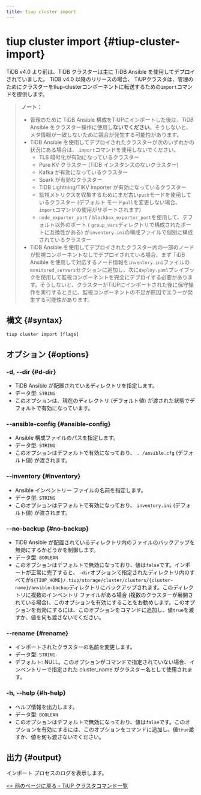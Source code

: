 ```yaml
---
title: tiup cluster import
---
```


# tiup cluster import {#tiup-cluster-import}

TiDB v4.0 より前は、TiDB クラスターは主に TiDB Ansible を使用してデプロイされていました。 TiDB v4.0 以降のリリースの場合、 TiUPクラスタは、管理のためにクラスターをtiup-clusterコンポーネントに転送するための`import`コマンドを提供します。

> **ノート：**
>
> -   管理のために TiDB Ansible 構成をTiUPにインポートした後は、TiDB Ansible をクラスター操作に使用し**ないでください**。そうしないと、メタ情報が一致しないために競合が発生する可能性があります。
> -   TiDB Ansible を使用してデプロイされたクラスターが次のいずれかの状況にある場合は、 `import`コマンドを使用しないでください。
>     -   TLS 暗号化が有効になっているクラスター
>     -   Pure KV クラスター (TiDB インスタンスのないクラスター)
>     -   Kafka が有効になっているクラスター
>     -   Spark が有効なクラスター
>     -   TiDB Lightning/TiKV Importer が有効になっているクラスター
>     -   監視メトリクスを収集するためにまだ古い`push`モードを使用しているクラスター (デフォルト モード`pull`を変更しない場合、 `import`コマンドの使用がサポートされます)
>     -   `node_exporter_port` / `blackbox_exporter_port`を使用して、デフォルト以外のポート ( `group_vars`ディレクトリで構成されたポートに互換性がある) が`inventory.ini`の構成ファイルで個別に構成されているクラスター
> -   TiDB Ansible を使用してデプロイされたクラスター内の一部のノードが監視コンポーネントなしでデプロイされている場合、まず TiDB Ansible を使用して対応するノード情報を`inventory.ini`ファイルの`monitored_servers`セクションに追加し、次に`deploy.yaml`プレイブックを使用して監視コンポーネントを完全にデプロイする必要があります。そうしないと、クラスターがTiUPにインポートされた後に保守操作を実行するときに、監視コンポーネントの不足が原因でエラーが発生する可能性があります。

## 構文 {#syntax}

```shell
tiup cluster import [flags]
```

## オプション {#options}

### -d, --dir {#d-dir}

-   TiDB Ansible が配置されているディレクトリを指定します。
-   データ型: `STRING`
-   このオプションは、現在のディレクトリ (デフォルト値) が渡された状態でデフォルトで有効になっています。

### --ansible-config {#ansible-config}

-   Ansible 構成ファイルのパスを指定します。
-   データ型: `STRING`
-   このオプションはデフォルトで有効になっており、 `. /ansible.cfg` (デフォルト値) が渡されます。

### &#x20;--inventory {#inventory}

-   Ansible インベントリー ファイルの名前を指定します。
-   データ型: `STRING`
-   このオプションはデフォルトで有効になっており、 `inventory.ini` (デフォルト値) が渡されます。

### --no-backup {#no-backup}

-   TiDB Ansible が配置されているディレクトリ内のファイルのバックアップを無効にするかどうかを制御します。
-   データ型: `BOOLEAN`
-   このオプションはデフォルトで無効になっており、値は`false`です。インポートが正常に完了すると、 `-dir`オプションで指定されたディレクトリ内のすべてが`${TIUP_HOME}/.tiup/storage/cluster/clusters/{cluster-name}/ansible-backup`ディレクトリにバックアップされます。このディレクトリに複数のインベントリ ファイルがある場合 (複数のクラスターが展開されている場合)、このオプションを有効にすることをお勧めします。このオプションを有効にするには、このオプションをコマンドに追加し、値`true`を渡すか、値を何も渡さないでください。

### --rename {#rename}

-   インポートされたクラスターの名前を変更します。
-   データ型: `STRING`
-   デフォルト: NULL。このオプションがコマンドで指定されていない場合、インベントリーで指定された cluster_name がクラスター名として使用されます。

### -h, --help {#h-help}

-   ヘルプ情報を出力します。
-   データ型: `BOOLEAN`
-   このオプションはデフォルトで無効になっており、値は`false`です。このオプションを有効にするには、このオプションをコマンドに追加し、値`true`渡すか、値を何も渡さないでください。

## 出力 {#output}

インポート プロセスのログを表示します。

[&lt;&lt; 前のページに戻る - TiUP クラスタコマンド一覧](/tiup/tiup-component-cluster.md#command-list)
